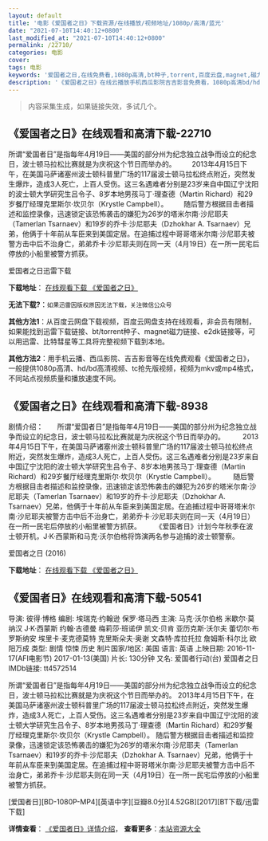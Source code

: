 ```yaml
---
layout: default
title: '电影《爱国者之日》下载资源/在线播放/视频地址/1080p/高清/蓝光'
date: "2021-07-10T14:40:12+0800"
last_modified_at: "2021-07-10T14:40:12+0800"
permalink: /22710/
categories: 电影
cover:
tags: 电影
keywords: '爱国者之日,在线免费看,1080p高清,bt种子,torrent,百度云盘,magnet,磁力链,迅雷下载资源'
description: '《爱国者之日》在线云播放手机西瓜影院吉吉影音免费看，1080p高清bd/hd未删减完整版和tc抢先枪版，mkv/mp4格式，附带bt/torrent种子、magnet/磁力链、百度云盘、网盘资源迅雷下载链接'
---
```


>内容采集生成，如果链接失效，多试几个。


## 《爱国者之日》在线观看和高清下载-22710

所谓“爱国者日”是指每年4月19日——美国的部分州为纪念独立战争而设立的纪念日，波士顿马拉松比赛就是为庆祝这个节日而举办的。 　　2013年4月15日下午，在美国马萨诸塞州波士顿科普里广场的117届波士顿马拉松终点附近，突然发生爆炸，造成3人死亡，上百人受伤。这三名遇难者分别是23岁来自中国辽宁沈阳的波士顿大学研究生吕令子、8岁本地男孩马丁·理查德（Martin Richard）和29岁餐厅经理克里斯尔·坎贝尔（Krystle Campbell）。 　　随后警方根据目击者描述和监控录像，迅速锁定该恐怖袭击的嫌犯为26岁的塔米尔南·沙尼耶夫（Tamerlan Tsarnaev）和19岁的乔卡·沙尼耶夫（Dzhokhar A. Tsarnaev）兄弟，他俩于十年前从车臣来到美国定居。在追捕过程中哥哥塔米尔南·沙尼耶夫被警方击中后不治身亡，弟弟乔卡·沙尼耶夫则在同一天（4月19日）在一所一民宅后停放的小船里被警方抓获。


爱国者之日迅雷下载

**下载地址**： [在线观看下载 《爱国者之日》](https://www.993dy.com//vod-detail-id-17616.html) 


**无法下载?**：`如果迅雷因版权原因无法下载，关注微信公众号 `

**其他方法1**：从百度云网盘下载视频，百度云网盘支持在线观看，非会员有限制，如果能找到迅雷下载链接、bt/torrent种子、magnet磁力链接、e2dk链接等，可以用迅雷、比特彗星等工具将完整视频下载到本地。

**其他方法2**：用手机云播、西瓜影院、吉吉影音等在线免费观看《爱国者之日》，一般提供1080p高清、hd/bd高清视频、tc抢先版视频，视频为mkv或mp4格式，不同站点视频质量和播放速度不同。


## 《爱国者之日》在线观看和高清下载-8938

剧情介绍：　　所谓“爱国者日”是指每年4月19日——美国的部分州为纪念独立战争而设立的纪念日，波士顿马拉松比赛就是为庆祝这个节日而举办的。  　　2013年4月15日下午，在美国马萨诸塞州波士顿科普里广场的117届波士顿马拉松终点附近，突然发生爆炸，造成3人死亡，上百人受伤。这三名遇难者分别是23岁来自中国辽宁沈阳的波士顿大学研究生吕令子、8岁本地男孩马丁·理查德（Martin Richard）和29岁餐厅经理克里斯尔·坎贝尔（Krystle Campbell）。  　　随后警方根据目击者描述和监控录像，迅速锁定该恐怖袭击的嫌犯为26岁的塔米尔南·沙尼耶夫（Tamerlan Tsarnaev）和19岁的乔卡·沙尼耶夫（Dzhokhar A. Tsarnaev）兄弟，他俩于十年前从车臣来到美国定居。在追捕过程中哥哥塔米尔南·沙尼耶夫被警方击中后不治身亡，弟弟乔卡·沙尼耶夫则在同一天（4月19日）在一所一民宅后停放的小船里被警方抓获。  　　《爱国者日》计划今年秋季在波士顿开机，J·K·西蒙斯和马克·沃尔伯格将饰演两名参与追捕的波士顿警察。


爱国者之日 (2016)

**下载地址**： [在线观看下载 《爱国者之日》](https://www.btbtdy.me/btdy/dy9944.html) 


## 《爱国者日》在线观看和高清下载-50541

导演: 彼得·博格 编剧: 埃瑞克·约翰逊 保罗·塔马西 主演: 马克·沃尔伯格 米歇尔·莫纳汉 J·K·西蒙斯 约翰·古德曼 梅莉莎·班诺伊 凯文·贝肯 亚历克斯·沃尔夫 蕾切尔·布罗斯纳安 埃里卡·麦克德莫特 克里斯朵夫·奥谢 文森特·库拉托拉 詹姆斯·科尔比 欧阳万成 类型: 剧情 惊悚 历史 制片国家/地区: 美国 语言: 英语 上映日期: 2016-11-17(AFI电影节) 2017-01-13(美国) 片长: 130分钟 又名: 爱国者行动(台) 爱国者之日 IMDb链接: tt4572514

所谓“爱国者日”是指每年4月19日——美国的部分州为纪念独立战争而设立的纪念日，波士顿马拉松比赛就是为庆祝这个节日而举办的。 2013年4月15日下午，在美国马萨诸塞州波士顿科普里广场的117届波士顿马拉松终点附近，突然发生爆炸，造成3人死亡，上百人受伤。这三名遇难者分别是23岁来自中国辽宁沈阳的波士顿大学研究生吕令子、8岁本地男孩马丁·理查德（Martin Richard）和29岁餐厅经理克里斯尔·坎贝尔（Krystle Campbell）。 随后警方根据目击者描述和监控录像，迅速锁定该恐怖袭击的嫌犯为26岁的塔米尔南·沙尼耶夫（Tamerlan Tsarnaev）和19岁的乔卡·沙尼耶夫（Dzhokhar A. Tsarnaev）兄弟，他俩于十年前从车臣来到美国定居。在追捕过程中哥哥塔米尔南·沙尼耶夫被警方击中后不治身亡，弟弟乔卡·沙尼耶夫则在同一天（4月19日）在一所一民宅后停放的小船里被警方抓获。


[爱国者日][BD-1080P-MP4][英语中字][豆瓣8.0分][4.52GB][2017][BT下载/迅雷下载]

**详情查看**： [《爱国者日》详情介绍](/movie/50541/)， **查看更多**：[本站资源大全](/movie/t/all/)


